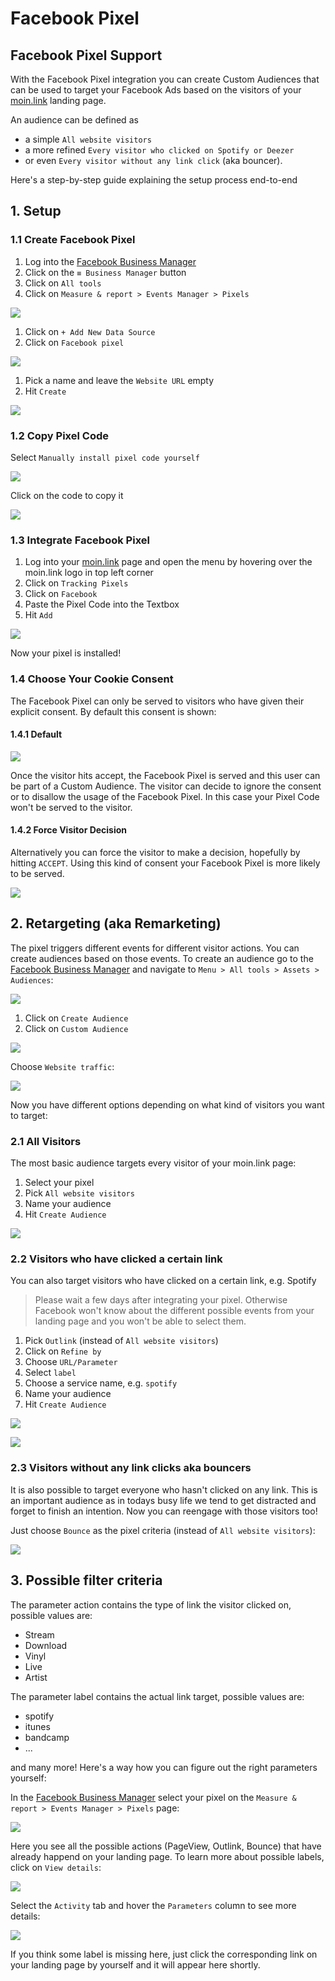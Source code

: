 # Facebook Pixel

## Facebook Pixel Support

With the Facebook Pixel integration you can create Custom Audiences that can be used to target your Facebook Ads based on the visitors of your [moin.link](https://moin.link) landing page.

An audience can be defined as 

* a simple `All website visitors`
* a more refined `Every visitor who clicked on Spotify or Deezer` 
* or even `Every visitor without any link click` \(aka bouncer\).

Here's a step-by-step guide explaining the setup process end-to-end

## 1. Setup

### 1.1 Create Facebook Pixel

1. Log into the [Facebook Business Manager](https://business.facebook.com)
2. Click on the `≡ Business Manager` button
3. Click on `All tools`
4. Click on  `Measure & report > Events Manager > Pixels`

![](.gitbook/assets/screenshot-2019-06-25-at-10.08.42%20%281%29.png)

1. Click on `+ Add New Data Source`
2. Click on `Facebook pixel`

![](.gitbook/assets/screenshot-2019-06-25-at-10.12.09.png)

1. Pick a name and leave the `Website URL` empty
2. Hit `Create`

![](.gitbook/assets/screenshot-2019-06-25-at-10.47.51%20%281%29.png)

### 1.2 Copy Pixel Code

Select `Manually install pixel code yourself`

![](.gitbook/assets/screenshot-2019-06-25-at-10.51.28.png)

Click on the code to copy it

![](.gitbook/assets/screenshot-2019-06-25-at-10.52.57.png)

### 1.3 Integrate Facebook Pixel

1. Log into your [moin.link](https://moin.link) page and open the menu by hovering over the moin.link logo in top left corner
2. Click on `Tracking Pixels`
3. Click on `Facebook`
4. Paste the Pixel Code into the Textbox
5. Hit `Add`

![](.gitbook/assets/screenshot-2019-06-25-at-10.57.59.png)

Now your pixel is installed!

### 1.4 Choose Your Cookie Consent

The Facebook Pixel can only be served to visitors who have given their explicit consent. By default this consent is shown:

#### 1.4.1 Default

![](.gitbook/assets/screenshot-2019-06-25-at-11.01.20.png)

Once the visitor hits accept, the Facebook Pixel is served and this user can be part of a Custom Audience. The visitor can decide to ignore the consent or to disallow the usage of the Facebook Pixel. In this case your Pixel Code won't be served to the visitor.

#### 1.4.2 Force Visitor Decision

Alternatively you can force the visitor to make a decision, hopefully by hitting `ACCEPT`. Using this kind of consent your Facebook Pixel is more likely to be served. 

![](.gitbook/assets/screenshot-2019-06-25-at-11.01.47.png)

## 2. Retargeting \(aka Remarketing\)

The pixel triggers different events for different visitor actions. You can create audiences based on those events. To create an audience go to the [Facebook Business Manager](https://business.facebook.com) and navigate to `Menu > All tools > Assets > Audiences`:

![](.gitbook/assets/screenshot-2019-06-25-at-11.08.13.png)

1. Click on `Create Audience`
2. Click on `Custom Audience`

![](.gitbook/assets/screenshot-2019-06-25-at-11.10.10.png)

Choose `Website traffic`:

![](.gitbook/assets/screenshot-2019-06-25-at-11.12.44.png)

Now you have different options depending on what kind of visitors you want to target:

### 2.1 All Visitors

The most basic audience targets every visitor of your moin.link page:

1. Select your pixel
2. Pick `All website visitors`
3. Name your audience
4. Hit `Create Audience`

![](.gitbook/assets/screenshot-2019-06-25-at-11.13.14.png)

### 2.2 Visitors who have clicked a certain link

You can also target visitors who have clicked on a certain link, e.g. Spotify

> Please wait a few days after integrating your pixel. Otherwise Facebook won't know about the different possible events from your landing page and you won't be able to select them.

1. Pick `Outlink` \(instead of `All website visitors`\)
2. Click on `Refine by`
3. Choose `URL/Parameter`
4. Select `label`
5. Choose a service name, e.g. `spotify`
6. Name your audience
7. Hit `Create Audience`

![](.gitbook/assets/screenshot-2019-06-25-at-11.17.33.png)

![](.gitbook/assets/screenshot-2019-06-25-at-11.14.11.png)

### 2.3 Visitors without any link clicks aka bouncers

It is also possible to target everyone who hasn't clicked on any link. This is an important audience as in todays busy life we tend to get distracted and forget to finish an intention. Now you can reengage with those visitors too!

Just choose `Bounce` as the pixel criteria \(instead of `All website visitors`\):

![](.gitbook/assets/screenshot-2019-06-25-at-11.21.52.png)

## 3. Possible filter criteria

The parameter action contains the type of link the visitor clicked on, possible values are:

* Stream
* Download
* Vinyl
* Live
* Artist

The parameter label contains the actual link target, possible values are:

* spotify
* itunes
* bandcamp
* ...

and many more! Here's a way how you can figure out the right parameters yourself:

In the [Facebook Business Manager](https://business.facebook.com) select your pixel on the `Measure & report > Events Manager > Pixels` page:

![](.gitbook/assets/screenshot-2019-06-25-at-11.36.28.png)

Here you see all the possible actions \(PageView, Outlink, Bounce\) that have already happend on your landing page. To learn more about possible labels, click on `View details`:

![](.gitbook/assets/screenshot-2019-06-25-at-11.36.48.png)

Select the `Activity` tab and hover the `Parameters` column to see more details:

![](.gitbook/assets/screenshot-2019-06-25-at-11.39.19.png)

If you think some label is missing here, just click the corresponding link on your landing page by yourself and it will appear here shortly.

